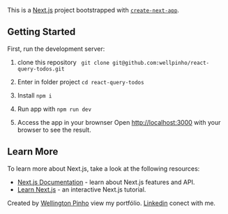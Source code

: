 This is a [Next.js](https://nextjs.org/) project bootstrapped with [`create-next-app`](https://github.com/vercel/next.js/tree/canary/packages/create-next-app).

## Getting Started

First, run the development server:

1. clone this repository
   ` git clone git@github.com:wellpinho/react-query-todos.git`

2. Enter in folder project
   `cd react-query-todos`

3. Install
   `npm i`

4. Run app with
   `npm run dev`

5. Access the app in your brownser
   Open [http://localhost:3000](http://localhost:3000) with your browser to see the result.

## Learn More

To learn more about Next.js, take a look at the following resources:

- [Next.js Documentation](https://nextjs.org/docs) - learn about Next.js features and API.
- [Learn Next.js](https://nextjs.org/learn) - an interactive Next.js tutorial.

Created by [Wellington Pinho](https://wellpinho.com) view my portfólio.
[Linkedin](https://www.linkedin.com/in/wellpinho/) conect with me.
